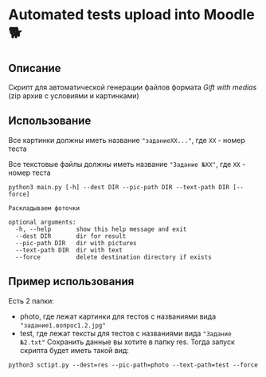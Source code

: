
# Automated tests upload into Moodle 🐕


## Описание
Скрипт для автоматической генерации файлов формата *Gift with medias* (zip архив с условиями и картинками)

## Использование

Все картинки должны иметь название ```"заданиеXX..."```, где ```XX``` - номер теста 

Все текстовые файлы должны иметь название ```"Задание №XX"```, где ```XX``` - номер теста

```
python3 main.py [-h] --dest DIR --pic-path DIR --text-path DIR [--force]

Раскладываем фоточки

optional arguments:
  -h, --help       show this help message and exit
  --dest DIR       dir for result
  --pic-path DIR   dir with pictures
  --text-path DIR  dir with text
  --force          delete destination directory if exists
  ```

## Пример использования

Есть 2 папки: 
- photo, где лежат картинки для тестов с названиями вида ``` "задание1.вопрос1.2.jpg" ```
- test, где лежат тексты для тестов с названиями вида ``` "Задание №2.txt" ```
Сохранить данные вы хотите в папку res.
Тогда запуск скрипта будет иметь такой вид:
```
python3 sctipt.py --dest=res --pic-path=photo --text-path=test --force
```
